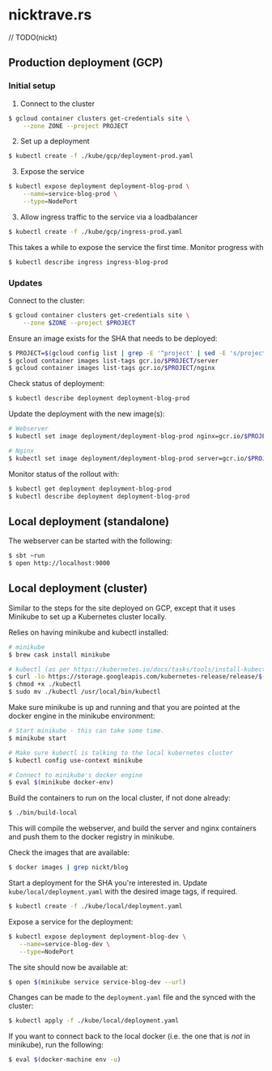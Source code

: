 # nicktrave.rs

// TODO(nickt)

## Production deployment (GCP)

### Initial setup

1. Connect to the cluster

  ```bash
  $ gcloud container clusters get-credentials site \
      --zone ZONE --project PROJECT
  ```

2. Set up a deployment

  ```bash
  $ kubectl create -f ./kube/gcp/deployment-prod.yaml
  ```

3. Expose the service

  ```bash
  $ kubectl expose deployment deployment-blog-prod \
      --name=service-blog-prod \
      --type=NodePort
  ```

3. Allow ingress traffic to the service via a loadbalancer

  ```bash
  $ kubectl create -f ./kube/gcp/ingress-prod.yaml
  ```

This takes a while to expose the service the first time. Monitor progress with

  ```bash
  $ kubectl describe ingress ingress-blog-prod
  ```

### Updates

Connect to the cluster:

```bash
$ gcloud container clusters get-credentials site \
    --zone $ZONE --project $PROJECT
```

Ensure an image exists for the SHA that needs to be deployed:

```bash
$ PROJECT=$(gcloud config list | grep -E '^project' | sed -E 's/project = (.*)/\1/')
$ gcloud container images list-tags gcr.io/$PROJECT/server
$ gcloud container images list-tags gcr.io/$PROJECT/nginx
```

Check status of deployment:

```bash
$ kubectl describe deployment deployment-blog-prod
```

Update the deployment with the new image(s):

```bash
# Webserver
$ kubectl set image deployment/deployment-blog-prod nginx=gcr.io/$PROJECT/nginx:SHA

# Nginx
$ kubectl set image deployment/deployment-blog-prod server=gcr.io/$PROJECT/server:SHA
```

Monitor status of the rollout with:

```bash
$ kubectl get deployment deployment-blog-prod
$ kubectl describe deployment deployment-blog-prod
```

## Local deployment (standalone)

The webserver can be started with the following:

```bash
$ sbt ~run
$ open http://localhost:9000
```

## Local deployment (cluster)

Similar to the steps for the site deployed on GCP, except that it uses Minikube
to set up a Kubernetes cluster locally.

Relies on having minikube and kubectl installed:

```bash
# minikube
$ brew cask install minikube

# kubectl (as per https://kubernetes.io/docs/tasks/tools/install-kubectl/)
$ curl -lo https://storage.googleapis.com/kubernetes-release/release/$(curl -s https://storage.googleapis.com/kubernetes-release/release/stable.txt)/bin/darwin/amd64/kubectl
$ chmod +x ./kubectl
$ sudo mv ./kubectl /usr/local/bin/kubectl
```

Make sure minikube is up and running and that you are pointed at the docker
engine in the minikube environment:

```bash
# Start minikube - this can take some time.
$ minikube start

# Make sure kubectl is talking to the local kubernetes cluster
$ kubectl config use-context minikube

# Connect to minikube's docker engine
$ eval $(minikube docker-env)
```

Build the containers to run on the local cluster, if not done already:

```bash
$ ./bin/build-local
```

This will compile the webserver, and build the server and nginx containers and
push them to the docker registry in minikube.

Check the images that are available:

```bash
$ docker images | grep nickt/blog
```

Start a deployment for the SHA you're interested in. Update
`kube/local/deployment.yaml` with the desired image tags, if required.

```bash
$ kubectl create -f ./kube/local/deployment.yaml
```

Expose a service for the deployment:

```bash
$ kubectl expose deployment deployment-blog-dev \
   --name=service-blog-dev \
   --type=NodePort
```

The site should now be available at:

```bash
$ open $(minikube service service-blog-dev --url)
```

Changes can be made to the `deployment.yaml` file and the synced with the
cluster:

```bash
$ kubectl apply -f ./kube/local/deployment.yaml
```

If you want to connect back to the local docker (i.e. the one that is _not_ in
minikube), run the following:

```bash
$ eval $(docker-machine env -u)
```
